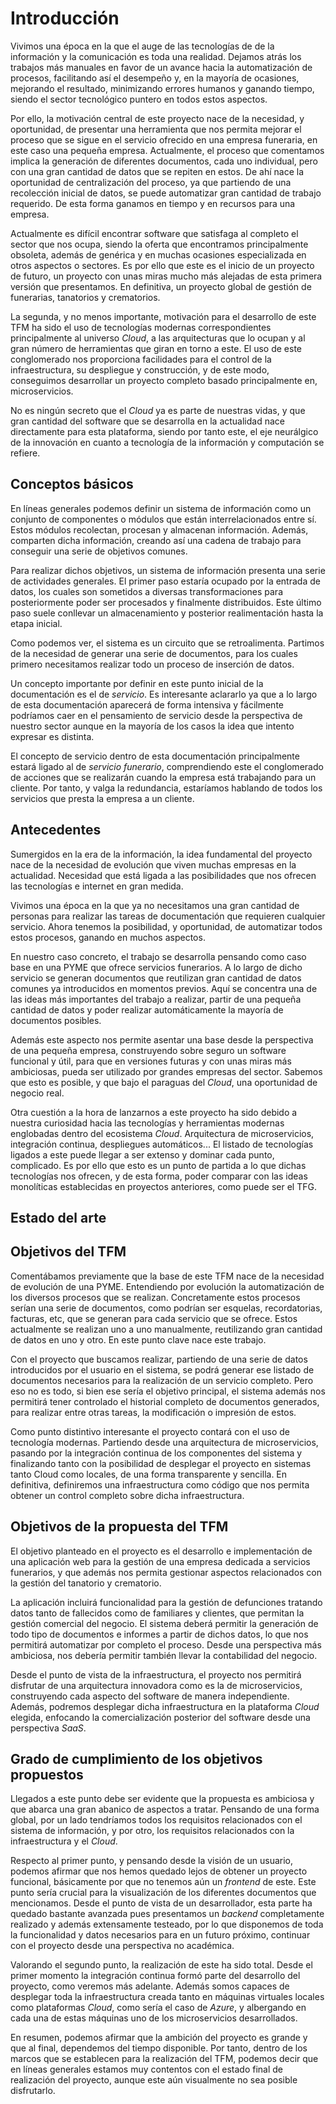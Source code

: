 # Introducción

Vivimos una época en la que el auge de las tecnologías de de la información y la comunicación es toda una realidad. Dejamos atrás los trabajos más manuales en favor de un avance hacia la automatización de procesos, facilitando así el desempeño y, en la mayoría de ocasiones, mejorando el resultado, minimizando errores humanos y ganando tiempo, siendo el sector tecnológico puntero en todos estos aspectos.

Por ello, la motivación central de este proyecto nace de la necesidad, y oportunidad, de presentar una herramienta que nos permita mejorar el proceso que se sigue en el servicio ofrecido en una empresa funeraria, en este caso una pequeña empresa. Actualmente, el proceso que comentamos implica la generación de diferentes documentos, cada uno individual, pero con una gran cantidad de datos que se repiten en estos. De ahí nace la oportunidad de centralización del proceso, ya que partiendo de una recolección inicial de datos, se puede automatizar gran cantidad de trabajo requerido. De esta forma ganamos en tiempo y en recursos para una empresa.

Actualmente es difícil encontrar software que satisfaga al completo el sector que nos ocupa, siendo la oferta que encontramos principalmente obsoleta, además de genérica y en muchas ocasiones especializada en otros aspectos o sectores. Es por ello que este es el inicio de un proyecto de futuro, un proyecto con unas miras mucho más alejadas de esta primera versión que presentamos. En definitiva, un proyecto global de gestión de funerarias, tanatorios y crematorios.

La segunda, y no menos importante, motivación para el desarrollo de este TFM ha sido el uso de tecnologías modernas correspondientes principalmente al universo *Cloud*, a las arquitecturas que lo ocupan y al gran número de herramientas que giran en torno a este. El uso de este conglomerado nos proporciona facilidades para el control de la infraestructura, su despliegue y construcción, y de este modo, conseguimos desarrollar un proyecto completo basado principalmente en, microservicios.

No es ningún secreto que el *Cloud* ya es parte de nuestras vidas, y que gran cantidad del software que se desarrolla en la actualidad nace directamente para esta plataforma, siendo por tanto este, el eje neurálgico de la innovación en cuanto a tecnología de la información y computación se refiere.

## Conceptos básicos

En líneas generales podemos definir un sistema de información como un conjunto de componentes o módulos que están interrelacionados entre sí. Estos módulos recolectan, procesan y almacenan información. Además, comparten dicha información, creando así una cadena de trabajo para conseguir una serie de objetivos comunes.

Para realizar dichos objetivos, un sistema de información presenta una serie de actividades generales. El primer paso estaría ocupado por la entrada de datos, los cuales son sometidos a diversas transformaciones para posteriormente poder ser procesados y finalmente distribuidos. Este último paso suele conllevar un almacenamiento y posterior realimentación hasta la etapa inicial.

Como podemos ver, el sistema es un circuito que se retroalimenta. Partimos de la necesidad de generar una serie de documentos, para los cuales primero necesitamos realizar todo un proceso de inserción de datos.

Un concepto importante por definir en este punto inicial de la documentación es el de *servicio*. Es interesante aclararlo ya que a lo largo de esta documentación aparecerá de forma intensiva y fácilmente podríamos caer en el pensamiento de servicio desde la perspectiva de nuestro sector aunque en la mayoría de los casos la idea que intento expresar es distinta.

El concepto de servicio dentro de esta documentación principalmente estará ligado al de *servicio funerario*, comprendiendo este el conglomerado de acciones que se realizarán cuando la empresa está trabajando para un cliente. Por tanto, y valga la redundancia, estaríamos hablando de todos los servicios que presta la empresa a un cliente.

## Antecedentes

Sumergidos en la era de la información, la idea fundamental del proyecto nace de la necesidad de evolución que viven muchas empresas en la actualidad. Necesidad que está ligada a las posibilidades que nos ofrecen las tecnologías e internet en gran medida.

Vivimos una época en la que ya no necesitamos una gran cantidad de personas para realizar las tareas de documentación que requieren cualquier servicio. Ahora tenemos la posibilidad, y oportunidad, de automatizar todos estos procesos, ganando en muchos aspectos.

En nuestro caso concreto, el trabajo se desarrolla pensando como caso base en una PYME que ofrece servicios funerarios. A lo largo de dicho servicio se generan documentos que reutilizan gran cantidad de datos comunes ya introducidos en momentos previos. Aquí se concentra una de las ideas más importantes del trabajo a realizar, partir de una pequeña cantidad de datos y poder realizar automáticamente la mayoría de documentos posibles.

Además este aspecto nos permite asentar una base desde la perspectiva de una pequeña empresa, construyendo sobre seguro un software funcional y útil, para que en versiones futuras y con unas miras más ambiciosas, pueda ser utilizado por grandes empresas del sector. Sabemos que esto es posible, y que bajo el paraguas del *Cloud*, una oportunidad de negocio real.

Otra cuestión a la hora de lanzarnos a este proyecto ha sido debido a nuestra curiosidad hacia las tecnologías y herramientas modernas englobadas dentro del ecosistema *Cloud*. Arquitectura de microservicios, integración continua, despliegues automáticos... El listado de tecnologías ligados a este puede llegar a ser extenso y dominar cada punto, complicado. Es por ello que esto es un punto de partida a lo que dichas tecnologías nos ofrecen, y de esta forma, poder comparar con las ideas monolíticas establecidas en proyectos anteriores, como puede ser el TFG.

## Estado del arte


## Objetivos del TFM

Comentábamos previamente que la base de este TFM nace de la necesidad de evolución de una PYME. Entendiendo por evolución la automatización de los diversos procesos que se realizan. Concretamente estos procesos serían una serie de documentos, como podrían ser esquelas, recordatorias, facturas, etc, que se generan para cada servicio que se ofrece. Estos actualmente se realizan uno a uno manualmente, reutilizando gran cantidad de datos en uno y otro. En este punto clave nace este trabajo.

Con el proyecto que buscamos realizar, partiendo de una serie de datos introducidos por el usuario en el sistema, se podrá generar ese listado de documentos necesarios para la realización de un servicio completo. Pero eso no es todo, si bien ese sería el objetivo principal, el sistema además nos permitirá tener controlado el historial completo de documentos generados, para realizar entre otras tareas, la modificación o impresión de estos.

Como punto distintivo interesante el proyecto contará con el uso de tecnología modernas. Partiendo desde una arquitectura de microservicios, pasando por la integración continua de los componentes del sistema y finalizando tanto con la posibilidad de desplegar el proyecto en sistemas tanto Cloud como locales, de una forma transparente y sencilla. En definitiva, definiremos una infraestructura como código que nos permita obtener un control completo sobre dicha infraestructura.

## Objetivos de la propuesta del TFM

El objetivo planteado en el proyecto es el desarrollo e implementación de una aplicación web para la gestión de una empresa dedicada a servicios funerarios, y que además nos permita gestionar aspectos relacionados con la gestión del tanatorio y crematorio.

La aplicación incluirá funcionalidad para la gestión de defunciones tratando datos tanto de fallecidos como de familiares y clientes, que permitan la gestión comercial del negocio. El sistema deberá permitir la generación de todo tipo de documentos e informes a partir de dichos datos, lo que nos permitirá automatizar por completo el proceso. Desde una perspectiva más ambiciosa, nos debería permitir también llevar la contabilidad del negocio.

Desde el punto de vista de la infraestructura, el proyecto nos permitirá disfrutar de una arquitectura innovadora como es la de microservicios, construyendo cada aspecto del software de manera independiente. Además, podremos desplegar dicha infraestructura en la plataforma *Cloud* elegida, enfocando la comercialización posterior del software desde una perspectiva *SaaS*.

## Grado de cumplimiento de los objetivos propuestos

Llegados a este punto debe ser evidente que la propuesta es ambiciosa y que abarca una gran abanico de aspectos a tratar. Pensando de una forma global, por un lado tendríamos todos los requisitos relacionados con el sistema de información, y por otro, los requisitos relacionados con la infraestructura y el *Cloud*.

Respecto al primer punto, y pensando desde la visión de un usuario, podemos afirmar que nos hemos quedado lejos de obtener un proyecto funcional, básicamente por que no tenemos aún un *frontend* de este. Este punto sería crucial para la visualización de los diferentes documentos que mencionamos. Desde el punto de vista de un desarrollador, esta parte ha quedado bastante avanzada pues presentamos un *backend* completamente realizado y además extensamente testeado, por lo que disponemos de toda la funcionalidad y datos necesarios para en un futuro próximo, continuar con el proyecto desde una perspectiva no académica.

Valorando el segundo punto, la realización de este ha sido total. Desde el primer momento la integración continua formó parte del desarrollo del proyecto, como veremos más adelante. Además somos capaces de desplegar toda la infraestructura creada tanto en máquinas virtuales locales como plataformas *Cloud*, como sería el caso de *Azure*, y albergando en cada una de estas máquinas uno de los microservicios desarrollados. 

En resumen, podemos afirmar que la ambición del proyecto es grande y que al final, dependemos del tiempo disponible. Por tanto, dentro de los marcos que se establecen para la realización del TFM, podemos decir que en líneas generales estamos muy contentos con el estado final de realización del proyecto, aunque este aún visualmente no sea posible disfrutarlo.
